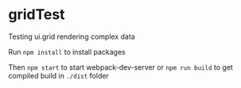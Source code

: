 # gridTest
Testing ui.grid rendering complex data

Run `npm install` to install packages

Then  `npm start` to start webpack-dev-server
or `npm run build` to get compiled build in `./dist` folder
